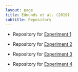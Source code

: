 ```yaml
---
layout: page
title: Edmunds et al. (2019)
subtitle: Repository
---
```


- Repository for [Experiment 1](http://www.willslab.org.uk/ply22/index.html)

- Repository for [Experiment 2](http://www.willslab.org.uk/ply12/index.html)

- Repository for [Experiment 3](http://www.willslab.org.uk/ply42/index.html)

- Repository for [Experiment 4](http://www.willslab.org.uk/ply75/index.html)









